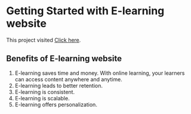 # Getting Started with E-learning website

This project visited [Click here](https://e-learning-bd.netlify.app/courses).

## Benefits of E-learning website

1. E-learning saves time and money. With online learning, your learners can access content anywhere and anytime.
2. E-learning leads to better retention.
3. E-learning is consistent.
4. E-learning is scalable.
5. E-learning offers personalization.
